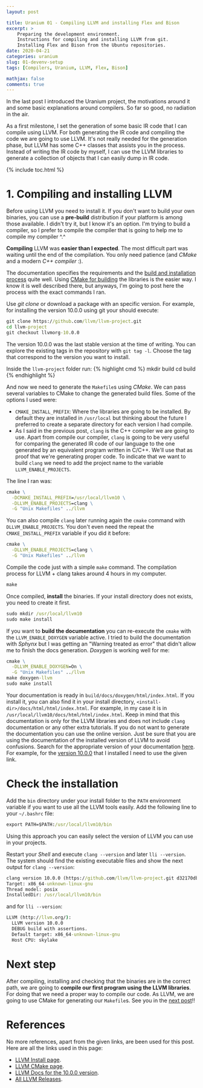 ```yaml
---
layout: post

title: Uranium 01 - Compiling LLVM and installing Flex and Bison
excerpt: >
    Preparing the development environment.
    Instructions for compiling and installing LLVM from git.
    Installing Flex and Bison from the Ubuntu repositories.
date: 2020-04-21
categories: uranium
slug: 01-devenv-setup
tags: [Compilers, Uranium, LLVM, Flex, Bison]

mathjax: false
comments: true
---
```


In the last post I introduced the Uranium project, the motivations around it
and some basic explanations around compilers.
So far so good, no radiation in the air.

As a first milestone, I set the generation of some basic IR code that I can
compile using LLVM.
For both generating the IR code and compiling the code we are going to use
LLVM.
It's not really needed for the generation phase, but LLVM has some C++ classes
that assists you in the process.
Instead of writing the IR code by myself, I can use the LLVM libraries to
generate a collection of objects that I can easily dump in IR code.

{% include toc.html %}


# 1. Compiling and installing LLVM

Before using LLVM you need to install it.
If you don't want to build your own binaries, you can use a **pre-build**
distribution if your platform is among those available.
I didn't try it, but I know it's an option.
I'm trying to build a compiler, so I prefer to compile the compiler that is
going to help me to compile my compiler ^.^

**Compiling** LLVM was **easier than I expected**.
The most difficult part was waiting until the end of the compilation.
You only need patience (and *CMake* and a modern *C++ compiler* :).

The documentation specifies the requirements and the
[build and installation process][llvmInstall]
quite well.
Using [CMake for building][llvmCMake] the libraries is the easier way.
I know it is well described there, but anyways, I'm going to post here the
process with the exact commands I ran.

Use *git clone* or download a package with an specific version.
For example, for installing the version 10.0.0 using git your should execute:
```cmd
git clone https://github.com/llvm/llvm-project.git
cd llvm-project
git checkout llvmorg-10.0.0
```

The version 10.0.0 was the last stable version at the time of writing.
You can explore the existing tags in the repository with `git tag -l`.
Choose the tag that correspond to the version you want to install.

Inside the `llvm-project` folder run:
{% highlight cmd %}
mkdir build
cd build
{% endhighlight %}

And now we need to generate the `Makefile`s using *CMake*.
We can pass several variables to CMake to change the generated build files.
Some of the options I used were:

* `CMAKE_INSTALL_PREFIX`: Where the libraries are going to be installed.
  By default they are installed in `/usr/local` but thinking about the future
  I preferred to create a separate directory for each version I had compile.
* As I said in the previous post, `clang` is the C++ compiler we are going to
  use.
  Apart from compile our compiler, `clang` is going to be very useful for
  comparing the generated IR code of our language to the one generated by an
  equivalent program written in C/C++.
  We'll use that as proof that we're generating proper code.
  To indicate that we want to build `clang` we need to add the project name
  to the variable `LLVM_ENABLE_PROJECTS`.

The line I ran was:
```cmd
cmake \
  -DCMAKE_INSTALL_PREFIX=/usr/local/llvm10 \
  -DLLVM_ENABLE_PROJECTS=clang \
  -G "Unix Makefiles" ../llvm
```

You can also compile `clang` later running again the `cmake` command with
`DLLVM_ENABLE_PROJECTS`.
You don't even need the repeat the `CMAKE_INSTALL_PREFIX` variable if you did
it before:
```cmd
cmake \
  -DLLVM_ENABLE_PROJECTS=clang \
  -G "Unix Makefiles" ../llvm
```

Compile the code just with a simple `make` command.
The compilation process for LLVM + clang takes around 4 hours in my computer.
```cmd
make
```

Once compiled, **install** the binaries.
If your install directory does not exists, you need to create it first.
```cmd
sudo mkdir /usr/local/llvm10
sudo make install
```

If you want to **build the documentation** you can re-execute the `cmake` with
the `LLVM_ENABLE_DOXYGEN` variable active.
I tried to build the documentation with *Sphynx* but I was getting an
"Warning treated as error" that didn't allow me to finish the docs generation.
*Doxygen* is working well for me:
```cmd
cmake \
  -DLLVM_ENABLE_DOXYGEN=On \
  -G "Unix Makefiles" ../llvm
make doxygen-llvm
sudo make install
```

Your documentation is ready in `build/docs/doxygen/html/index.html`.
If you install it, you can also find it in your install directory,
`<install-dir>/docs/html/html/index.html`.
For example, in my case it is in `/usr/local/llvm10/docs/html/html/index.html`.
Keep in mind that this documentation is only for the LLVM libraries and does
not include `clang` documentation or any other extra tutorials.
If you do not want to generate the documentation you can use the online
version.
Just be sure that you are using the documentation of the installed version of
LLVM to avoid confusions.
Search for the appropriate version of your documentation [here][llvmReleases].
For example, for the [version 10.0.0][llvm10docs] that I installed I need to
use the given link.


# Check the installation

Add the `bin` directory under your install folder to the `PATH` environment
variable if you want to use all the LLVM tools easily.
Add the following line to your `~/.bashrc` file:
```cmd
export PATH=$PATH:/usr/local/llvm10/bin
```

Using this approach you can easily select the version of LLVM you can use
in your projects.

Restart your *Shell* and execute `clang --version` and later `lli --version`.
The system should find the existing executable files and show the next output
for `clang --version`:
```cmd
clang version 10.0.0 (https://github.com/llvm/llvm-project.git d32170dbd5b0d54436537b6b75beaf44324e0c28)
Target: x86_64-unknown-linux-gnu
Thread model: posix
InstalledDir: /usr/local/llvm10/bin
```
and for `lli --version`:
```cmd
LLVM (http://llvm.org/):
  LLVM version 10.0.0
  DEBUG build with assertions.
  Default target: x86_64-unknown-linux-gnu
  Host CPU: skylake
```


# Next step

After compiling, installing and checking that the binaries are in the correct
path, we are going to **compile our first program using the LLVM libraries**.
For doing that we need a proper way to compile our code.
As LLVM, we are going to use CMake for generating our `Makefile`s.
See you in the [next post][nextPost]!!


# References

No more references, apart from the given links, are been used for this
post.
Here are all the links used in this page:

* [LLVM Install page][llvmInstall].
* [LLVM CMake page][llvmCMake].
* [LLVM Docs for the 10.0.0 version][llvm10docs].
* [All LLVM Releases][llvmReleases].


[llvmInstall]: https://llvm.org/docs/GettingStarted.html#getting-the-source-code-and-building-llvm
[llvmCMake]: https://llvm.org/docs/CMake.html
[llvm10docs]: https://releases.llvm.org/10.0.0/docs/index.html
[llvmReleases]: https://releases.llvm.org/
[nextPost]: /2020/04/11/uranium-02-ir-generation.html
[prevPost]: /2020/04/09/uranium-00-motivations.html

